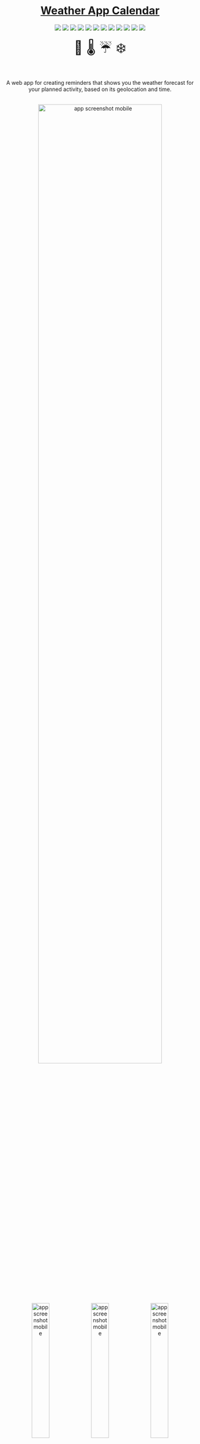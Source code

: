 <div align="center">
<h1><a href="https://weather-app-calendar.netlify.app/" target="_blank">Weather App Calendar</a></h1>
</div>

<div align="center">
  <img src="https://img.shields.io/badge/React-purple?logo=react">
  <img src="https://img.shields.io/badge/Redux-violet?logo=redux">
  <img src="https://img.shields.io/badge/Bootstrap-darkblue?logo=bootstrap&logoColor=white">
  <img src="https://img.shields.io/badge/GoogleMapsApi-blue?logo=googlemaps&logoColor=white">
  <img src="https://img.shields.io/badge/HTML-red?logo=html5&logoColor=white">
  <img src="https://img.shields.io/badge/JavaScript-yellow?logo=javascript&logoColor=white">
  <img src="https://img.shields.io/badge/CSS-blue?logo=CSS3&logoColor=white">
  <img src="https://img.shields.io/badge/Jest-green?logo=jest&logoColor=white">
  <img src="https://img.shields.io/badge/MSW-yellow">
  <img src="https://img.shields.io/badge/JWT-000000?logo=Json%20Web%20Tokens">
  <img src="https://img.shields.io/badge/Formik-orange">
  <img src="https://img.shields.io/badge/Open%20Weather%20Api-beige?logo=open%20weather">
</div>

<br>

<div align="center" style="font-size:35px">📅  🌡 ☔️ ❄️</div>

<br>

<br>

<p align="center">A web app for creating reminders that shows you the weather forecast for your planned activity, based on its geolocation and time.</p>

<br>

<div align="center"><img width="80%" alt="app screenshot mobile" src="./.github/images/reminders_page_screenshot_desktop.png">
<img width="30%" alt="app screenshot mobile" src="./.github/images/new_reminder_screenshot_mobile.png">
<img width="30%" alt="app screenshot mobile" src="./.github/images/highlighted_reminder_screenshot_mobile.png">
<img width="30%" alt="app screenshot mobile" src="./.github/images/reminders_page_menu_screenshot_mobile.png">
</div>

- [About](#about)
  - [File Structure](#file-structure)
  - [Features:](#features)
  - [Live Demo](#live-demo)
  - [Video Presentation](#video-presentation)
  - [Built With](#built-with)
  - [About the API](#about-the-api)
- [Getting Started](#getting-started)
  - [Prerequisites](#prerequisites)
  - [Get files](#get-files)
  - [Install Dependencies](#install-dependencies)
  - [Weather App Calendar API and Third-party APIs Env Files](#weather-app-calendar-api-and-third-party-apis-env-files)
- [Development](#development)
  - [Bundle project](#bundle-project)
  - [Testing](#testing)
  - [Linters](#linters)
  - [All Available Scripts](#all-available-scripts)
- [Usage](#usage)
- [Author](#author)
- [🤝 Contributing](#-contributing)
- [🤝 Acknowledgements](#-acknowledgements)
- [Show your support](#show-your-support)
- [📝 License](#-license)


## About
Weather Calendar App is a ***fully responsive*** web app that I built with ***create-react-app and redux toolkit***, that uses a Ruby on Rails REST API to make CRUD operations. The repo for the back-end is [here](https://github.com/StarSheriff2/Weather-App-Calendar---backend).

### File Structure
<div align="left"><img width="30%" alt="file structure screenshot" src="./.github/images/file_structure_snap1.png">
</div>
<div align="left"><img width="30%" alt="file structure screenshot" src="./.github/images/file_structure_snap2.png">
</div>

Some of the technical highlights implemented in this project:
- User authentication and authorization with JWT
- Env variables to hide API secrets and urls
- Google Maps Javascript API for location autocomplete
- Open Weather API to generate weather forecasts up to 7 days
- Create component to continuously check expiration date of the JWT token
- UseEffect hooks
- MSW for API mocking
- React test renderer
- History for smart redirects
- Redux Toolkit
- Formik

### Features:
- Username sign up and sign in
- Create a reminder based on location and time
- See all reminders with a weather forecast for each reminder for up to 7 days
- Fill location data with help from Google Maps Api

### Live Demo

[![Netlify Status](https://api.netlify.com/api/v1/badges/3b002742-aa2f-49f3-b5d9-cbcac7e87f95/deploy-status)](https://app.netlify.com/sites/weather-app-calendar/deploys)

- Deployed to Netlify: [Live Demo](https://weather-app-calendar.netlify.app/)

- For a quick view of the app, log in with the following credentials:
  - email: *foo@bar.com*
  - password: *foobar44A33!*

### Video Presentation

Coming soon...

### Built With
- HTML, CSS, JavaScript
- React
- React Router
- Redux Toolkit
- Axios
- Bootstrap
- Jest
- MSW
- React test renderer
- Formik
- React-places-autocomplete package
- [Google Maps API](https://developers.google.com/maps/documentation/places/web-service/autocomplete)
- [Open Weather API](https://openweathermap.org)

### About the API

- This app consumes a Ruby on Rails API deployed in Render.com.
- Here's the [link to the backend API](https://weatherapp-api.onrender.com).
- Here's [the repo](https://github.com/StarSheriff2/Weather-App-Calendar---backend).

**Note:** The API is deployed under a free tier service in Render.com, so it might take a couple of minutes for the API to spin up from its idle state before it becomes responsive again.

## Getting Started

To get a local copy up and running, follow these simple example steps.

### Prerequisites
- A browser to open the main file
- Node.js
- NPM
- Yarn

### Get files
1. Open your terminal or command prompt.
2. If you do not have git installed in your system, skip this step and go to step 3; otherwise, go to the directory where you want to copy the project files and clone it by copying this text into your command prompt/terminal: `https://github.com/StarSheriff2/Weather-App-Calendar---frontend.git`.
<br>Now go to the ***"Install Dependencies"*** section
3. Download the program files by clicking on the green button that says “**Code**” on the upper right side of the project frame.
4. You will see a dropdown menu. Click on “**Download ZIP**.”
5. Go to the directory where you downloaded the **ZIP file** and open it. Extract its contents to any directory you want in your system.

### Install Dependencies
1. Go to the root directory of the project
2. In your command line, while in the root dir, type `npm install`. It will install all necessary dependencies in your project files
3. Now type `yarn start` or `npm run start`. It will load the project in your default browser.<br><br>
**Note:<br>_This command will not stop on its own. If you change something in your project files, it will recompile and reload the page in your browser. To exit, hit "ctrl + c"_**

### Weather App Calendar API and Third-party APIs Env Files

1. To make this app work in local development you will need a Google Maps API key. You can get one here: https://console.cloud.google.com/

    Once you have your API key do the following:
    - You will need to enable the following APIs:
      - Directions API
      - Geocoding API
      - Geolocation API
      - Maps JavaScript API
      - Places API
    - Create an **.env.development** file in your root folder from the .env.example file
    - Add your Google api key to ***REACT_APP_GOOGLE_API_KEY***=\<your key here\> inside your env file
    - Paste your key where it says "your key here"

2. You will also need an [Open Weather Map API](https://openweathermap.org/api)
    - Go to [their website](https://openweathermap.org/api) and sign up for an account to get an API Key
    - Add your Weather App Map api key to ***REACT_APP_OPEN_WEATHER_API_KEY***=\<your key here\> inside your .env file
    - Paste your key where it says "your key here"

3. Finally, you will also need to create a variable to store the development address:
    - Add the API address:
    <code>REACT_APP_WEATHER_APP_CALENDAR_API=http://127.0.0.1:3001/</code>

      - Your .env.development file should look something like this:
      ![env file screenshot](./.github/images/env_file_screenshot.png)

## Development

### Bundle project

- `yarn build`
### Testing
To test, run

- `yarn test`

### Linters
To run the linters included in this repository, go to the root directory of your repository and copy/paste the following commands into your terminal:
(**Note:** Make sure you run `npm install` before you do this)
- for ESlint, `npx eslint.`
- for Stylelint, `npx stylelint "**/*.{css,scss}"`

### All Available Scripts

<details>
 <summary>In the project directory, you can run:</summary>

<!-- omit from toc -->
#### `yarn start`
Runs the app in the development mode.\
Open [http://localhost:3000](http://localhost:3000) to view it in the browser.

The page will reload if you make edits.\
You will also see any lint warnings in the console.

<!-- omit from toc -->
#### `yarn test`

Launches the test runner in the interactive watch mode.\
See the section about [running tests](https://facebook.github.io/create-react-app/docs/running-tests) for more information.

<!-- omit from toc -->
#### `yarn build`

Builds the app for production to the `build` folder.\
It correctly bundles React in production mode and optimizes the build for the best performance.

The build is minified and the filenames include the hashes.\
Your app is ready to be deployed!

See the section about [deployment](https://facebook.github.io/create-react-app/docs/deployment) for more information.

<!-- omit from toc -->
#### `yarn eject`

**Note: this is a one-way operation. Once you `eject`, you can’t go back!**

If you aren’t satisfied with the build tool and configuration choices, you can `eject` at any time. This command will remove the single build dependency from your project.

Instead, it will copy all the configuration files and the transitive dependencies (webpack, Babel, ESLint, etc) right into your project so you have full control over them. All of the commands except `eject` will still work, but they will point to the copied scripts so you can tweak them. At this point, you’re on your own.

You don’t have to ever use `eject`. The curated feature set is suitable for small and middle deployments, and you shouldn’t feel obligated to use this feature. However, we understand that this tool wouldn’t be useful if you couldn’t customize it when you are ready for it.
</details>

## Usage

- Sign in / sign up
- Create a new reminder
- View all your reminders
- See a weather forecast for each reminder up to 7 days in the future

## Author
👤 **Arturo Alvarez**
- Github: [@StarSheriff2](https://github.com/StarSheriff2)
- Twitter: [@ArturoAlvarezV](https://twitter.com/ArturoAlvarezV)
- Linkedin: [Arturo Alvarez](https://www.linkedin.com/in/arturoalvarezv/)

## 🤝 Contributing

Contributions, issues, and feature requests are welcome!

Feel free to check the [issues page](https://github.com/StarSheriff2/Weather-App-Calendar---frontend/issues).

## 🤝 Acknowledgements

JWT Implementation:
 - Heavy reliance on [this tutorial series to develop this JWT authentication strategy on React and Redux](https://www.bezkoder.com/react-redux-login-example-toolkit-hooks/).

## Show your support

Give a ⭐️ if you like this project!

## 📝 License

This project is [MIT](https://github.com/StarSheriff2/Weather-App-Calendar---frontend/blob/main/LICENSE) licensed.

